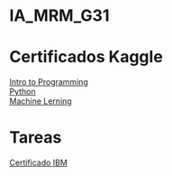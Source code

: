 ﻿# IA_MRM_G31

# Certificados Kaggle
[Intro to Programming](https://github.com/Xam900mr/IA_MRM_G31/blob/main/Certificados%20Kaggle/Certificado%20Intro%20to%20Programming.pdf)  
[Python](https://github.com/Xam900mr/IA_MRM_G31/blob/main/Certificados%20Kaggle/Certificado%20Python.pdf)  
[Machine Lerning](https://github.com/Xam900mr/IA_MRM_G31/blob/main/Certificados%20Kaggle/Certificado%20Python.pdf)  

# Tareas
[Certificado IBM](https://github.com/Xam900mr/IA_MRM_G31/blob/main/Tareas/Semana%203/Certificado%20IBM%20Python.pdf)
